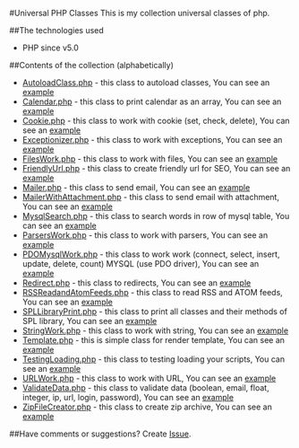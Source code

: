 #Universal PHP Classes
This is my collection universal classes of php.

##The technologies used
* PHP since v5.0

##Contents of the collection (alphabetically)
* [AutoloadClass.php](https://github.com/Nytla/Universal-PHP-Classes/blob/master/classes/AutoloadClass.php) - this class to autoload classes, You can see an [example](https://github.com/Nytla/Universal-PHP-Classes/blob/master/examples/AutoloadClass_example.php)
* [Calendar.php](https://github.com/Nytla/Universal-PHP-Classes/blob/master/classes/Calendar.php) - this class to print calendar as an array, You can see an [example](https://github.com/Nytla/Universal-PHP-Classes/blob/master/examples/Calendar_example.php)
* [Cookie.php](https://github.com/Nytla/Universal-PHP-Classes/blob/master/classes/Cookie.php) - this class to work with cookie (set, check, delete), You can see an [example](https://github.com/Nytla/Universal-PHP-Classes/blob/master/examples/Cookie_example.php)
* [Exceptionizer.php](https://github.com/Nytla/Universal-PHP-Classes/blob/master/classes/Exceptionizer.php) - this class to work with exceptions, You can see an [example](https://github.com/Nytla/Universal-PHP-Classes/blob/master/examples/Exceptionizer_example.php)
* [FilesWork.php](https://github.com/Nytla/Universal-PHP-Classes/blob/master/classes/FilesWork.php) - this class to work with files, You can see an [example](https://github.com/Nytla/Universal-PHP-Classes/blob/master/examples/FilesWork_example.php)
* [FriendlyUrl.php](https://github.com/Nytla/Universal-PHP-Classes/blob/master/classes/FriendlyUrl.php) - this class to create friendly url for SEO, You can see an [example](https://github.com/Nytla/Universal-PHP-Classes/blob/master/examples/FriendlyUrl_example.php)
* [Mailer.php](https://github.com/Nytla/Universal-PHP-Classes/blob/master/classes/Mailer.php) - this class to send email, You can see an [example](https://github.com/Nytla/Universal-PHP-Classes/blob/master/examples/Mailer_example.php)
* [MailerWithAttachment.php](https://github.com/Nytla/Universal-PHP-Classes/blob/master/classes/MailerWithAttachment.php) - this class to send email with attachment, You can see an [example](https://github.com/Nytla/Universal-PHP-Classes/blob/master/examples/MailerWithAttachment_example.php)
* [MysqlSearch.php](https://github.com/Nytla/Universal-PHP-Classes/blob/master/classes/MysqlSearch.php) - this class to search words in row of mysql table, You can see an [example](https://github.com/Nytla/Universal-PHP-Classes/blob/master/examples/MysqlSearch_example.php)
* [ParsersWork.php](https://github.com/Nytla/Universal-PHP-Classes/blob/master/classes/ParsersWork.php) - this class to work with parsers, You can see an [example](https://github.com/Nytla/Universal-PHP-Classes/blob/master/examples/ParsersWork_example.php)
* [PDOMysqlWork.php](https://github.com/Nytla/Universal-PHP-Classes/blob/master/classes/PDOMysqlWork.php) - this class to work work (connect, select, insert, update, delete, count) MYSQL (use PDO driver), You can see an [example](https://github.com/Nytla/Universal-PHP-Classes/blob/master/examples/PDOMysqlWork_example.php)
* [Redirect.php](https://github.com/Nytla/Universal-PHP-Classes/blob/master/classes/Redirect.php) - this class to redirects, You can see an [example](https://github.com/Nytla/Universal-PHP-Classes/blob/master/examples/Redirect_example.php)
* [RSSReadandAtomFeeds.php](https://github.com/Nytla/Universal-PHP-Classes/blob/master/classes/Redirect.php) - this class to read RSS and ATOM feeds, You can see an [example](https://github.com/Nytla/Universal-PHP-Classes/blob/master/examples/RSSReadandAtomFeeds_example.php)
* [SPLLibraryPrint.php](https://github.com/Nytla/Universal-PHP-Classes/blob/master/classes/SPLLibraryPrint.php) - this class to print all classes and their methods of SPL library, You can see an [example](https://github.com/Nytla/Universal-PHP-Classes/blob/master/examples/SPLLibraryPrint_example.php)
* [StringWork.php](https://github.com/Nytla/Universal-PHP-Classes/blob/master/classes/StringWork.php) - this class to work with string, You can see an [example](https://github.com/Nytla/Universal-PHP-Classes/blob/master/examples/StringWork_example.php)
* [Template.php](https://github.com/Nytla/Universal-PHP-Classes/blob/master/classes/Template.php) - this is simple class for render template, You can see an [example](https://github.com/Nytla/Universal-PHP-Classes/blob/master/examples/Template_example.php)
* [TestingLoading.php](https://github.com/Nytla/Universal-PHP-Classes/blob/master/classes/TestingLoading.php) - this class to testing loading your scripts, You can see an [example](https://github.com/Nytla/Universal-PHP-Classes/blob/master/examples/TestingLoading_example.php)
* [URLWork.php](https://github.com/Nytla/Universal-PHP-Classes/blob/master/classes/URLWork.php) - this class to work with URL, You can see an [example](https://github.com/Nytla/Universal-PHP-Classes/blob/master/examples/URLWork_example.php)
* [ValidateData.php](https://github.com/Nytla/Universal-PHP-Classes/blob/master/classes/ValidateData.php) - this class to validate data (boolean, email, float, integer, ip, url, login, password), You can see an [example](https://github.com/Nytla/Universal-PHP-Classes/blob/master/examples/ValidateData_example.php)
* [ZipFileCreator.php](https://github.com/Nytla/Universal-PHP-Classes/blob/master/classes/ZipFileCreator.php) - this class to create zip archive, You can see an [example](https://github.com/Nytla/Universal-PHP-Classes/blob/master/examples/ZipFileCreator_example.php)

##Have comments or suggestions?
Create [Issue](https://github.com/Nytla/Universal-PHP-Classes/issues).